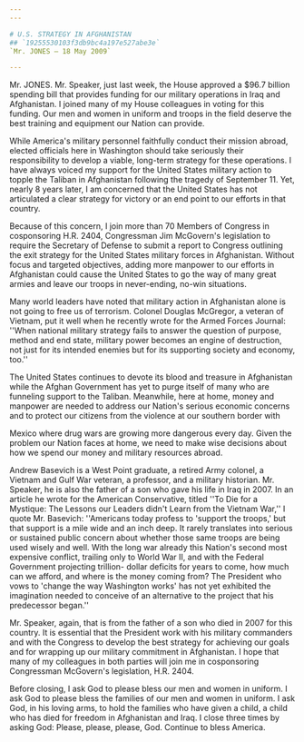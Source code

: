 ```yaml
---
---

# U.S. STRATEGY IN AFGHANISTAN
## `19255530103f3db9bc4a197e527abe3e`
`Mr. JONES — 18 May 2009`

---
```



Mr. JONES. Mr. Speaker, just last week, the House approved a $96.7 
billion spending bill that provides funding for our military operations 
in Iraq and Afghanistan. I joined many of my House colleagues in voting 
for this funding. Our men and women in uniform and troops in the field 
deserve the best training and equipment our Nation can provide.

While America's military personnel faithfully conduct their mission 
abroad, elected officials here in Washington should take seriously 
their responsibility to develop a viable, long-term strategy for these 
operations. I have always voiced my support for the United States 
military action to topple the Taliban in Afghanistan following the 
tragedy of September 11. Yet, nearly 8 years later, I am concerned that 
the United States has not articulated a clear strategy for victory or 
an end point to our efforts in that country.

Because of this concern, I join more than 70 Members of Congress in 
cosponsoring H.R. 2404, Congressman Jim McGovern's legislation to 
require the Secretary of Defense to submit a report to Congress 
outlining the exit strategy for the United States military forces in 
Afghanistan. Without focus and targeted objectives, adding more 
manpower to our efforts in Afghanistan could cause the United States to 
go the way of many great armies and leave our troops in never-ending, 
no-win situations.

Many world leaders have noted that military action in Afghanistan 
alone is not going to free us of terrorism. Colonel Douglas McGregor, a 
veteran of Vietnam, put it well when he recently wrote for the Armed 
Forces Journal: ''When national military strategy fails to answer the 
question of purpose, method and end state, military power becomes an 
engine of destruction, not just for its intended enemies but for its 
supporting society and economy, too.''

The United States continues to devote its blood and treasure in 
Afghanistan while the Afghan Government has yet to purge itself of many 
who are funneling support to the Taliban. Meanwhile, here at home, 
money and manpower are needed to address our Nation's serious economic 
concerns and to protect our citizens from the violence at our southern 
border with


Mexico where drug wars are growing more dangerous every day. Given the 
problem our Nation faces at home, we need to make wise decisions about 
how we spend our money and military resources abroad.

Andrew Basevich is a West Point graduate, a retired Army colonel, a 
Vietnam and Gulf War veteran, a professor, and a military historian. 
Mr. Speaker, he is also the father of a son who gave his life in Iraq 
in 2007. In an article he wrote for the American Conservative, titled 
''To Die for a Mystique: The Lessons our Leaders didn't Learn from the 
Vietnam War,'' I quote Mr. Basevich: ''Americans today profess to 
'support the troops,' but that support is a mile wide and an inch deep. 
It rarely translates into serious or sustained public concern about 
whether those same troops are being used wisely and well. With the long 
war already this Nation's second most expensive conflict, trailing only 
to World War II, and with the Federal Government projecting trillion-
dollar deficits for years to come, how much can we afford, and where is 
the money coming from? The President who vows to 'change the way 
Washington works' has not yet exhibited the imagination needed to 
conceive of an alternative to the project that his predecessor began.''

Mr. Speaker, again, that is from the father of a son who died in 2007 
for this country. It is essential that the President work with his 
military commanders and with the Congress to develop the best strategy 
for achieving our goals and for wrapping up our military commitment in 
Afghanistan. I hope that many of my colleagues in both parties will 
join me in cosponsoring Congressman McGovern's legislation, H.R. 2404.

Before closing, I ask God to please bless our men and women in 
uniform. I ask God to please bless the families of our men and women in 
uniform. I ask God, in his loving arms, to hold the families who have 
given a child, a child who has died for freedom in Afghanistan and 
Iraq. I close three times by asking God: Please, please, please, God. 
Continue to bless America.

